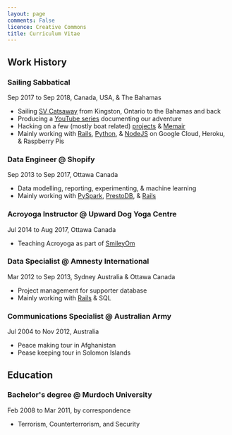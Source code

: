 ```yaml
---
layout: page
comments: False
licence: Creative Commons
title: Curriculum Vitae
---
```


## Work History

### Sailing Sabbatical
Sep 2017 to Sep 2018, Canada, USA, & The Bahamas

* Sailing [SV Catsaway](https://SVCatsaway.com) from Kingston, Ontario to the Bahamas and back
* Producing a [YouTube series](https://YouTube.com/SVCatsaway) documenting our adventure
* Hacking on a few (mostly boat related) [projects](/packages) & [Memair](https://Memair.com)
* Mainly working with [Rails](https://rubygems.org/profiles/gregology), [Python](https://pypi.org/user/gregology/), & [NodeJS](https://www.npmjs.com/~gregology) on Google Cloud, Heroku, & Raspberry Pis

### Data Engineer @ Shopify
Sep 2013 to Sep 2017, Ottawa Canada

* Data modelling, reporting, experimenting, & machine learning
* Mainly working with [PySpark](https://spark.apache.org/docs/latest/api/python/), [PrestoDB](https://prestodb.io), & [Rails](https://rubyonrails.org/)

### Acroyoga Instructor @ Upward Dog Yoga Centre
Jul 2014 to Aug 2017, Ottawa Canada

* Teaching Acroyoga as part of [SmileyOm](https://smileyom.com)

### Data Specialist @ Amnesty International
Mar 2012 to Sep 2013, Sydney Australia & Ottawa Canada

* Project management for supporter database
* Mainly working with [Rails](http://rubyonrails.org/) & SQL

### Communications Specialist @ Australian Army
Jul 2004 to Nov 2012, Australia

* Peace making tour in Afghanistan
* Pease keeping tour in Solomon Islands

## Education

### Bachelor's degree @ Murdoch University
Feb 2008 to Mar 2011, by correspondence

* Terrorism, Counterterrorism, and Security
